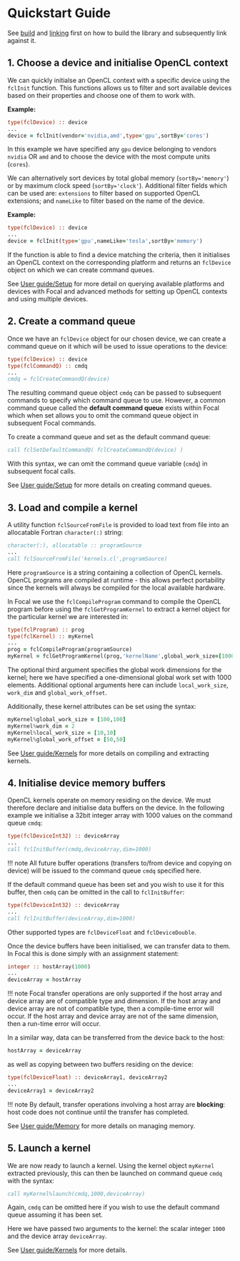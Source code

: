 # Quickstart Guide

See [build](../build) and [linking](../linking) first on how to build the library and subsequently link against it.

## 1. Choose a device and initialise OpenCL context

We can quickly initialse an OpenCL context with a specific device using the `fclInit` function.
This functions allows us to filter and sort available devices based on their properties and choose one of them
to work with.

__Example:__
```fortran
type(fclDevice) :: device
...
device = fclInit(vendor='nvidia,amd',type='gpu',sortBy='cores')
```

In this example we have specified any `gpu` device belonging to vendors `nvidia` OR `amd` and to choose the device
with the most compute units (`cores`).

We can alternatively sort devices by total global memory (`sortBy='memory'`) or by maximum clock speed (`sortBy='clock'`).
Additional filter fields which can be used are: `extensions` to filter based on supported OpenCL extensions;
and `nameLike` to filter based on the name of the device.


__Example:__
```fortran
type(fclDevice) :: device
...
device = fclInit(type='gpu',nameLike='tesla',sortBy='memory')
```

If the function is able to find a device matching the criteria, then it initialises an OpenCL context on the corresponding
platform and returns an `fclDevice` object on which we can create command queues.

See [User guide/Setup](../setup/) for more detail on querying available platforms and devices with Focal and advanced methods for setting up OpenCL contexts and using multiple devices.

## 2. Create a command queue
Once we have an `fclDevice` object for our chosen device, we can create a command queue on it which will be used to issue operations to the device:

```fortran
type(fclDevice) :: device
type(fclCommandQ) :: cmdq
...
cmdq = fclCreateCommandQ(device)
```

The resulting command queue object `cmdq` can be passed to subsequent commands to specify which command queue to use.
However, a common command queue called the __default command queue__ exists within Focal which when set allows you to omit
the command queue object in subsequent Focal commands.

To create a command queue and set as the default command queue:

```fortran
call fclSetDefaultCommandQ( fclCreateCommandQ(device) )
```

With this syntax, we can omit the command queue variable (`cmdq`) in subsequent focal calls.

See [User guide/Setup](../setup/) for more details on creating command queues.

## 3. Load and compile a kernel

A utility function `fclSourceFromFile` is provided to load text from file into an allocatable Fortran `character(:)` string:

```fortran
character(:), allocatable :: programSource
...
call fclSourceFromFile('kernels.cl',programSource)
```

Here `programSource` is a string containing a collection of OpenCL kernels.
OpenCL programs are compiled at runtime - this allows perfect portability since the kernels will always be compiled
for the local available hardware.

In Focal we use the `fclCompileProgram` command to compile the OpenCL program before using the `fclGetProgramKernel` 
to extract a kernel object for the particular kernel we are interested in:

```fortran
type(fclProgram) :: prog
type(fclKernel) :: myKernel
...
prog = fclCompileProgram(programSource)
myKernel = fclGetProgramKernel(prog,'kernelName',global_work_size=[1000])
```

The optional third argument specifies the global work dimensions for the kernel; here we have specified
a one-dimensional global work set with 1000 elements.
Additional optional arguments here can include `local_work_size`, `work_dim` and `global_work_offset`.

Additionally, these kernel attributes can be set using the syntax:

```fortran
myKernel%global_work_size = [100,100]
myKernel%work_dim = 2
myKernel%local_work_size = [10,10]
myKernel%global_work_offset = [50,50]
```

See [User guide/Kernels](../kernels/) for more details on compiling and extracting kernels.


## 4. Initialise device memory buffers

OpenCL kernels operate on memory residing on the device. We must therefore declare and initialise data buffers on the device.
In the following example we initialise a 32bit integer array with 1000 values on the command queue `cmdq`:

```fortran
type(fclDeviceInt32) :: deviceArray
...
call fclInitBuffer(cmdq,deviceArray,dim=1000)
```

!!! note
    All future buffer operations (transfers to/from device and copying on device) will be issued to the command queue `cmdq` specified here.

If the default command queue has been set and you wish to use it for this buffer, then `cmdq` can be omitted in the call to `fclInitBuffer`:

```fortran
type(fclDeviceInt32) :: deviceArray
...
call fclInitBuffer(deviceArray,dim=1000)
```

Other supported types are `fclDeviceFloat` and `fclDeviceDouble`.

Once the device buffers have been initialised, we can transfer data to them. In Focal this is done simply with an assignment statement:

```fortran
integer :: hostArray(1000)
...
deviceArray = hostArray
```

!!! note
    Focal transfer operations are only supported if the host array and device array are of compatible type and dimension.
    If the host array and device array are not of compatible type, then a compile-time error will occur.
    If the host array and device array are not of the same dimension, then a run-time error will occur.


In a similar way, data can be transferred from the device back to the host:

```fortran
hostArray = deviceArray
```

as well as copying between two buffers residing on the device:

```fortran
type(fclDeviceFloat) :: deviceArray1, deviceArray2
...
deviceArray1 = deviceArray2
```

!!! note
    By default, transfer operations involving a host array are __blocking__: host code does not continue until the transfer has completed.

See [User guide/Memory](../memory/) for more details on managing memory.


## 5. Launch a kernel

We are now ready to launch a kernel. Using the kernel object `myKernel` extracted previously, this can then be launched on command queue `cmdq` with the syntax:

```fortran
call myKernel%launch(cmdq,1000,deviceArray)
```

Again, `cmdq` can be omitted here if you wish to use the default command queue assuming it has been set.

Here we have passed two arguments to the kernel: the scalar integer `1000` and the device array `deviceArray`.

See [User guide/Kernels](../kernels/) for more details.

